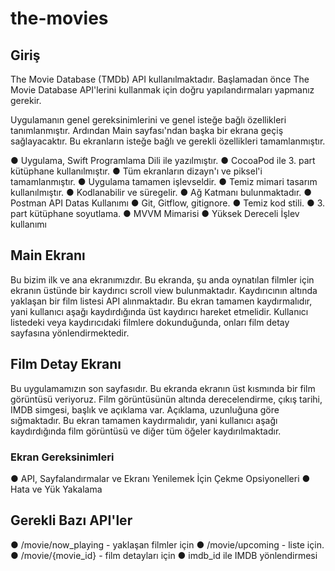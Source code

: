 # the-movies

## Giriş 
The Movie Database (TMDb) API kullanılmaktadır. Başlamadan önce The Movie Database API'lerini kullanmak için doğru yapılandırmaları yapmanız gerekir.

Uygulamanın genel gereksinimlerini ve genel isteğe bağlı özellikleri tanımlanmıştır. Ardından Main sayfası'ndan başka bir ekrana geçiş sağlayacaktır. Bu ekranların isteğe bağlı ve gerekli özellikleri tamamlanmıştır.

● Uygulama, Swift Programlama Dili ile yazılmıştır.
● CocoaPod ile 3. part kütüphane kullanılmıştır.
● Tüm ekranların dizayn'ı ve piksel'i tamamlanmıştır.
● Uygulama tamamen işlevseldir.
● Temiz mimari tasarım kullanılmıştır.
● Kodlanabilir ve süregelir.
● Ağ Katmanı bulunmaktadır.
● Postman API Datas Kullanımı
● Git, Gitflow, gitignore.
● Temiz kod stili.
● 3. part kütüphane soyutlama.
● MVVM Mimarisi
● Yüksek Dereceli İşlev kullanımı


## Main Ekranı
Bu bizim ilk ve ana ekranımızdır. Bu ekranda, şu anda oynatılan filmler için ekranın üstünde bir kaydırıcı scroll view bulunmaktadır. Kaydırıcının altında yaklaşan bir film listesi API alınmaktadır. Bu ekran tamamen kaydırmalıdır, yani kullanıcı aşağı kaydırdığında üst kaydırıcı hareket etmelidir. Kullanıcı listedeki veya kaydırıcıdaki filmlere dokunduğunda, onları film detay sayfasına yönlendirmektedir.

## Film Detay Ekranı
Bu uygulamamızın son sayfasıdır. Bu ekranda ekranın üst kısmında bir film görüntüsü veriyoruz. Film görüntüsünün altında derecelendirme, çıkış tarihi, IMDB simgesi, başlık ve açıklama var. Açıklama, uzunluğuna göre sığmaktadır. Bu ekran tamamen kaydırmalıdır, yani kullanıcı aşağı kaydırdığında film görüntüsü ve diğer tüm öğeler kaydırılmaktadır.

### Ekran Gereksinimleri
● API, Sayfalandırmalar ve Ekranı Yenilemek İçin Çekme Opsiyonelleri
● Hata ve Yük Yakalama

## Gerekli Bazı API'ler
● /movie/now_playing - yaklaşan filmler için
● /movie/upcoming - liste için.
● /movie/{movie_id} - film detayları için
● imdb_id ile IMDB yönlendirmesi


